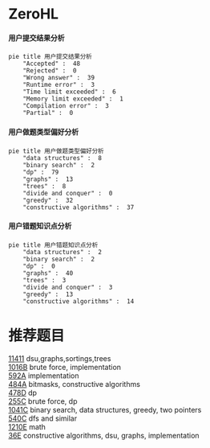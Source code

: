 # ZeroHL

<!-- tabs:start -->



#### **用户提交结果分析**

```mermaid
pie title 用户提交结果分析
    "Accepted" :  48
    "Rejected" :  0
    "Wrong answer" :  39
    "Runtime error" :  3
    "Time limit exceeded" :  6
    "Memory limit exceeded" :  1
    "Compilation error" :  3
    "Partial" :  0
```

#### **用户做题类型偏好分析**

```mermaid
pie title 用户做题类型偏好分析
    "data structures" :  8
    "binary search" :  2
    "dp" :  79
    "graphs" :  13
    "trees" :  8
    "divide and conquer" :  0
    "greedy" :  32
    "constructive algorithms" :  37
```
#### **用户错题知识点分析**

```mermaid
pie title 用户错题知识点分析
    "data structures" :  2
    "binary search" :  2
    "dp" :  0
    "graphs" :  40
    "trees" :  3
    "divide and conquer" :  3
    "greedy" :  13
    "constructive algorithms" :  14
```



<!-- tabs:end -->
# 推荐题目
[11411](https://codeforces.com/contest/1141/problem/1)		dsu,graphs,sortings,trees		  
[1016B](https://codeforces.com/contest/1016/problem/B)		brute force,
                        implementation		  
[592A](https://codeforces.com/contest/592/problem/A)		implementation		  
[484A](https://codeforces.com/contest/484/problem/A)		bitmasks,
                        constructive algorithms		  
[478D](https://codeforces.com/contest/478/problem/D)		dp		  
[255C](https://codeforces.com/contest/255/problem/C)		brute force,
                        dp		  
[1041C](https://codeforces.com/contest/1041/problem/C)		binary search,
                        data structures,
                        greedy,
                        two pointers		  
[540C](https://codeforces.com/contest/540/problem/C)		dfs and similar		  
[1210E](https://codeforces.com/contest/1210/problem/E)		math		  
[36E](https://codeforces.com/contest/36/problem/E)		constructive algorithms,
                        dsu,
                        graphs,
                        implementation		  
